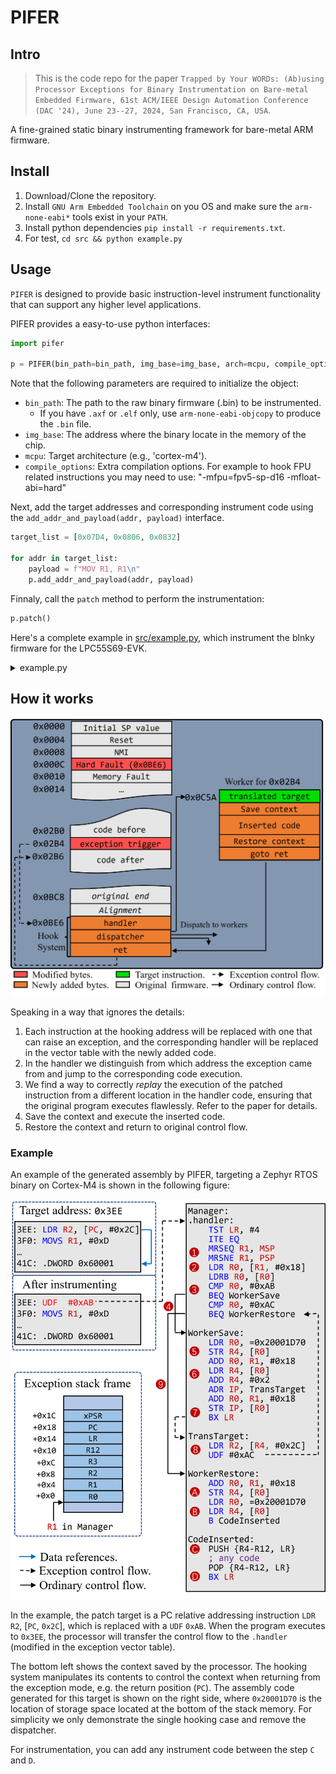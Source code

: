 # PIFER

## Intro

>This is the code repo for the paper `Trapped by Your WORDs: (Ab)using Processor Exceptions for Binary Instrumentation on Bare-metal Embedded Firmware, 61st ACM/IEEE Design Automation Conference (DAC '24), June 23--27, 2024, San Francisco, CA, USA`.

A fine-grained static binary instrumenting framework for bare-metal ARM firmware.

## Install

1. Download/Clone the repository.
2. Install `GNU Arm Embedded Toolchain` on you OS and make sure the `arm-none-eabi*` tools exist in your `PATH`.
3. Install python dependencies `pip install -r requirements.txt`.
4. For test, `cd src && python example.py`

## Usage

`PIFER` is designed to provide basic instruction-level instrument functionality that can support any higher level applications. 

PIFER provides a easy-to-use python interfaces:

```python
import pifer

p = PIFER(bin_path=bin_path, img_base=img_base, arch=mcpu, compile_options=compile_options)

```

Note that the following parameters are required to initialize the object:

- `bin_path`: The path to the raw binary firmware (.bin) to be instrumented. 
  - If you have `.axf` or `.elf` only, use `arm-none-eabi-objcopy` to produce the `.bin` file.
- `img_base`: The address where the binary locate in the memory of the chip.
- `mcpu`: Target architecture (e.g., 'cortex-m4').
- `compile_options`: Extra compilation options. For example to hook FPU related instructions you may need to use: "-mfpu=fpv5-sp-d16 -mfloat-abi=hard"

Next, add the target addresses and corresponding instrument code using the `add_addr_and_payload(addr, payload)` interface.

```python
target_list = [0x07D4, 0x0806, 0x0832] 

for addr in target_list:
    payload = f"MOV R1, R1\n"
    p.add_addr_and_payload(addr, payload)
```

Finnaly, call the `patch` method to perform the instrumentation:

```python
p.patch()
```

Here's a complete example in [src/example.py](src/example.py), which instrument the blnky firmware for the LPC55S69-EVK.

<details><summary>example.py</summary>
<p>

```python
from pifer import *

# Configurations
bin_path = "../binaries/lpcxpresso55s69_led_blinky.bin"
img_base = 0
mcpu = "cortex-m33"
compile_options = "-mfpu=fpv5-sp-d16 -mfloat-abi=hard"
p = PIFER(bin_path=bin_path, img_base=img_base, arch=mcpu, compile_options=compile_options)

# Set the target
'''
.text:000007D4 80 B5                       PUSH            {R7,LR}

.text:00000806 0C 4B                       LDR             R3, =_data

.text:00000832 F5 E7                       B               loc_820
'''
target_list = [0x07D4, 0x0806, 0x0832] 

for addr in target_list:
    payload = f"MOV R1, R1\n"
    p.add_addr_and_payload(addr, payload)

p.patch()

print(f"Done")
```

</p>
</details>

## How it works

![](./figures/hook-sys.png)

Speaking in a way that ignores the details:

1. Each instruction at the hooking address will be replaced with one that can raise an exception, and the corresponding handler will be replaced in the vector table with the newly added code.
2. In the handler we distinguish from which address the exception came from and jump to the corresponding code execution.
3. We find a way to correctly *replay* the execution of the patched instruction from a different location in the handler code, ensuring that the original program executes flawlessly. Refer to the paper for details.
4. Save the context and execute the inserted code.
5. Restore the context and return to original control flow. 

### Example

An example of the generated assembly by PIFER, targeting a Zephyr RTOS binary on Cortex-M4 is shown in the following figure:

![](./figures/example-arm.png)


In the example, the patch target is a PC relative addressing instruction `LDR` `R2`, [`PC`, `0x2C`], which is replaced with a `UDF` `0xAB`. When the program executes to `0x3EE`, the processor will transfer the control flow to the `.handler` (modified in the exception vector table).  

The bottom left shows the context saved by the processor. The hooking system manipulates its contents to control the context when returning from the exception mode, e.g. the return position (`PC`). The assembly code generated for this target is shown on the right side, where `0x20001D70` is the location of storage space located at the bottom of the stack memory. For simplicity we only demonstrate the single hooking case and remove the dispatcher. 

For instrumentation, you can add any instrument code between the step `C` and `D`.
